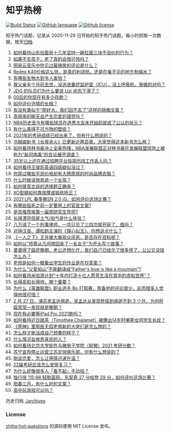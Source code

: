 # 知乎热榜
[![Build Status](https://github.com/ToWeLong/zhihu-hot-questions/workflows/CI/badge.svg)](https://github.com/ToWeLong/zhihu-hot-questions/actions)
[![GitHub language](https://img.shields.io/badge/language-golang-orange.svg)](https://golang.org/)
[![GitHub license](https://img.shields.io/github/license/ToWeLong/zhihu-hot-questions)](https://github.com/ToWeLong/zhihu-hot-questions/blob/main/LICENSE)

知乎热门话题，记录从 2020-11-29 日开始的知乎热门话题。每小时抓取一次数据，按天[归档](./archives)

<!-- BEGIN -->

1. [如何看待山东拉面哥十几年坚持一碗拉面三块不涨价的行为？](https://www.zhihu.com/question/446038738)
1. [如果不生孩子，老了真的会很可怜吗？](https://www.zhihu.com/question/444313202)
1. [网易云音乐中你见过最搞笑的评论是什么？](https://www.zhihu.com/question/66822815)
1. [Redmi K40价格这么低，是真的利润低，还是在看不见的地方有缩水？](https://www.zhihu.com/question/446429572)
1. [有哪些生物大到令人害怕？](https://www.zhihu.com/question/444874663)
1. [我父亲半个月前去世，没送进重症监护室（ICU），没上呼吸机，我做的对吗？](https://www.zhihu.com/question/54141913)
1. [JDG 的队员们为什么要说 Uzi 状态下滑了？](https://www.zhihu.com/question/446768464)
1. [00后的你现在有多少存款？](https://www.zhihu.com/question/316803201)
1. [如何评价许晴的长相？](https://www.zhihu.com/question/30171889)
1. [有没有类似于“雨好大，我们回不去了”这样的隐晦文案？](https://www.zhihu.com/question/445913131)
1. [高频率的聊天会产生恋爱的错觉吗？](https://www.zhihu.com/question/387129145)
1. [NBA历史至今有哪些球员在选秀大会未开始前就成了公认的状元？](https://www.zhihu.com/question/445392303)
1. [有什么美得不可方物的壁纸？](https://www.zhihu.com/question/299205851)
1. [2021年的考研成绩已经出来了，你有什么想说的？](https://www.zhihu.com/question/446215859)
1. [乌贼娘新书《长夜余火》已更新近两百章，大家觉得这本新书怎么样？](https://www.zhihu.com/question/444850883)
1. [如何看待林书豪冲上全美热搜，NBA发展联盟正对林书豪在发展联盟球场上被称为“新冠病毒”的言论展开调查？](https://www.zhihu.com/question/446638588)
1. [35岁以上还在通过招聘平台投简历找工作丢人吗？](https://www.zhihu.com/question/384533464)
1. [如何看待王俊凯英语四级疑似没过？](https://www.zhihu.com/question/446738668)
1. [你穿过哪些平民价格却有大牌质感的时尚品牌衣服？](https://www.zhihu.com/question/370673772)
1. [什么时候该放弃追一个女孩？](https://www.zhihu.com/question/295186962)
1. [如何提高文综的选择题正确率？](https://www.zhihu.com/question/48712102)
1. [XO型腿如何靠按摩或锻炼矫正？](https://www.zhihu.com/question/24021854)
1. [2021 LPL 春季赛SN 2:0 iG，如何评价这场比赛？](https://www.zhihu.com/question/446895538)
1. [有哪些临死之前一定要用上的官宣文案?](https://www.zhihu.com/question/441535376)
1. [是否推荐报第一届带研究生导师?](https://www.zhihu.com/question/370735900)
1. [长得漂亮但是土气/俗气是什么体验？](https://www.zhihu.com/question/60012869)
1. [八万请了一个刑事律师，一共只见了三四次就开庭了，值吗？](https://www.zhihu.com/question/440415148)
1. [对钟汉良、谭松韵主演的《锦心似玉》，你想说点什么？](https://www.zhihu.com/question/445431076)
1. [《一人之下》王并被大量观众厌恶，是否存在双标呢？](https://www.zhihu.com/question/446684830)
1. [如何以“师尊从凡间带回来了一名女子”为开头写个故事？](https://www.zhihu.com/question/441114065)
1. [婆婆得了癌症晚期，老公还想化疗，我们自己已经欠了很多债了，公公又没钱怎么办？](https://www.zhihu.com/question/378674242)
1. [老师是如何一眼看出学生的作业是在抄答案？](https://www.zhihu.com/question/446221874)
1. [为什么“父爱如山”不能翻译成“Father's love is like a mountain”?](https://www.zhihu.com/question/434854946)
1. [如何看待米哈游计划“十年内打造十亿人愿意生活在其中的虚拟世界”？](https://www.zhihu.com/question/445879031)
1. [长得高和长得帅，哪个重要？](https://www.zhihu.com/question/445455686)
1. [为什么《英雄联盟》职业选手 Bo 打假赛，责备他的评论很少，反而很多人觉得他很可惜？](https://www.zhihu.com/question/446092046)
1. [2 月 27 日，演员吴孟达病逝，吴孟达从发现肝癌到病逝不到 3 个月，为何肝癌常常一发现就是晚期？](https://www.zhihu.com/question/446702124)
1. [现在有必要等iPad Pro 2021款吗？](https://www.zhihu.com/question/445313458)
1. [如何看待近日甜茶（Timothée Chalamet）被爆出14岁时嘲笑女同学生长纹？](https://www.zhihu.com/question/446679304)
1. [《原神》里那些无偿老带新的大佬们是怎么想的？](https://www.zhihu.com/question/446532910)
1. [怎么样才能活成自己想要的样子？](https://www.zhihu.com/question/442378885)
1. [什么情况会放弃喜欢的人？](https://www.zhihu.com/question/444553311)
1. [如何看待北京大学软件与微电子学院（软微）2021 考研分数？](https://www.zhihu.com/question/446504795)
1. [苏宁宣布停止运营江苏足球俱乐部，你有什么想说的？](https://www.zhihu.com/question/446840233)
1. [刚谈恋爱，怎么让感情迅速升温？](https://www.zhihu.com/question/368687544)
1. [22届考研应该怎么安排复习？](https://www.zhihu.com/question/413326195)
1. [为什么好像很多人「看不起」手动挡？](https://www.zhihu.com/question/399142356)
1. [独行侠 115:98 轻取篮网，东契奇 27 分哈登 29 分，如何评价这场比赛？](https://www.zhihu.com/question/446799396)
1. [阳春三月，有什么好的文案？](https://www.zhihu.com/question/445588853)
1. [高中玩游戏可以吗？](https://www.zhihu.com/question/444887000)

<!-- END -->

历史归档 [./archives](./archives)


### License
[zhihu-hot-questions](https://github.com/towelong/zhihu-hot-questions) 的源码使用 MIT License 发布。